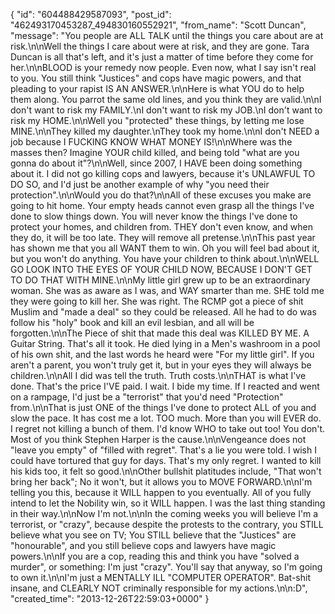  {
   "id": "604488429587093",
   "post_id": "462493170453287_494830160552921",
   "from_name": "Scott Duncan",
   "message": "You people are ALL TALK until the things you care about are at risk.\n\nWell the things I care about were at risk, and they are gone. Tara Duncan is all that's left, and it's just a matter of time before they come for her.\n\nBLOOD is your remedy now people. Even now, what I say isn't real to you. You still think \"Justices\" and cops have magic powers, and that pleading to your rapist IS AN ANSWER.\n\nHere is what YOU do to help them along. You parrot the same old lines, and you think they are valid.\n\nI don't want to risk my FAMILY.\nI don't want to risk my JOB.\nI don't want to risk my HOME.\n\nWell you \"protected\" these things, by letting me lose MINE.\n\nThey killed my daughter.\nThey took my home.\n\nI don't NEED a job because I FUCKING KNOW WHAT MONEY IS!\n\nWhere was the masses then? Imagine YOUR child killed, and being told \"what are you gonna do about it\"?\n\nWell, since 2007, I HAVE been doing something about it. I did not go killing cops and lawyers, because it's UNLAWFUL TO DO SO, and I'd just be another example of why \"you need their protection\".\n\nWould you do that?\n\nAll of these excuses you make are going to hit home. Your empty heads cannot even grasp all the things I've done to slow things down. You will never know the things I've done to protect your homes, and children from. THEY don't even know, and when they do, it will be too late. They will remove all pretense.\n\nThis past year has shown me that you all WANT them to win. Oh you will feel bad about it, but you won't do anything. You have your children to think about.\n\nWELL GO LOOK INTO THE EYES OF YOUR CHILD NOW, BECAUSE I DON'T GET TO DO THAT WITH MINE.\n\nMy little girl grew up to be an extraordinary woman. She was as aware as I was, and WAY smarter than me. SHE told me they were going to kill her. She was right. The RCMP got a piece of shit Muslim and \"made a deal\" so they could be released. All he had to do was follow his \"holy\" book and kill an evil lesbian, and all will be forgotten.\n\nThe Piece of shit that made this deal was KILLED BY ME. A Guitar String. That's all it took. He died lying in a Men's washroom in a pool of his own shit, and the last words he heard were \"For my little girl\". If you aren't a parent, you won't truly get it, but in your eyes they will always be children.\n\nAll I did was tell the truth. Truth costs.\n\nTHAT is what I've done. That's the price I'VE paid. I wait. I bide my time. If I reacted and went on a rampage, I'd just be a \"terrorist\" that you'd need \"Protection\" from.\n\nThat is just ONE of the things I've done to protect ALL of you and slow the pace. It has cost me a lot. TOO much. More than you will EVER do. I regret not killing a bunch of them. I'd know WHO to take out too! You don't. Most of you think Stephen Harper is the cause.\n\nVengeance does not \"leave you empty\" of \"filled with regret\". That's a lie you were told. I wish I could have tortured that guy for days. That's my only regret. I wanted to kill his kids too, it felt so good.\n\nOther bullshit platitudes include, \"That won't bring her back\"; No it won't, but it allows you to MOVE FORWARD.\n\nI'm telling you this, because it WILL happen to you eventually.  All of you fully intend to let the Nobility win, so it WILL happen. I was the last thing standing in their way.\n\nNow I'm not.\n\nIn the coming weeks you will believe I'm a terrorist, or \"crazy\", because despite the protests to the contrary, you STILL believe what you see on TV; You STILL believe that the \"Justices\" are \"honourable\", and you still believe cops and lawyers have magic powers.\n\nIf you are a cop, reading this and think you have \"solved a murder\", or something: I'm just \"crazy\". You'll say that anyway, so I'm going to own it.\n\nI'm just a MENTALLY ILL \"COMPUTER OPERATOR\". Bat-shit insane, and CLEARLY NOT criminally responsible for my actions.\n\n:D",
   "created_time": "2013-12-26T22:59:03+0000"
 }
